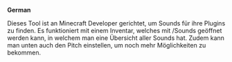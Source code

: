 **German**

Dieses Tool ist an Minecraft Developer gerichtet, um Sounds für ihre Plugins zu finden.
Es funktioniert mit einem Inventar, welches mit /Sounds geöffnet werden kann, in welchem man eine Übersicht aller Sounds hat.
Zudem kann man unten auch den Pitch einstellen, um noch mehr Möglichkeiten zu bekommen.
